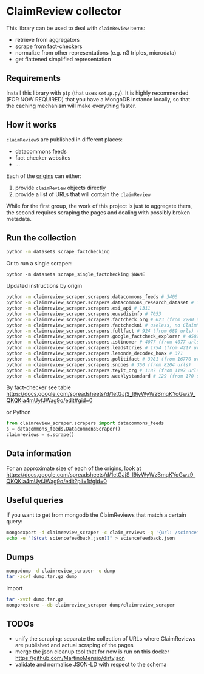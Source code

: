 # ClaimReview collector

This library can be used to deal with `claimReview` items:
- retrieve from aggregators
- scrape from fact-checkers
- normalize from other representations (e.g. n3 triples, microdata)
- get flattened simplified representation

## Requirements

Install this library with `pip` (that uses `setup.py`).
It is highly recommended (FOR NOW REQUIRED) that you have a MongoDB instance locally, so that the caching mechanism will make everything faster.

## How it works

`claimReview`s are published in different places:

- datacommons feeds
- fact checker websites
- ...

Each of the [origins](claimreviews/scrapers/) can either:

1. provide `claimReview` objects directly
2. provide a list of URLs that will contain the `claimReview`

While for the first group, the work of this project is just to aggregate them, the second requires scraping the pages and dealing with possibly broken metadata.

## Run the collection

```bash
python -m datasets scrape_factchecking
```

Or to run a single scraper:

```
python -m datasets scrape_single_factchecking $NAME
```

Updated instructions by origin
```bash
python -m claimreview_scraper.scrapers.datacommons_feeds # 3406
python -m claimreview_scraper.scrapers.datacommons_research_dataset # 11501 (from 5764 initial + 5737 full rescraped)
python -m claimreview_scraper.scrapers.esi_api # 1311
python -m claimreview_scraper.scrapers.euvsdisinfo # 7053
python -m claimreview_scraper.scrapers.factcheck_org # 623 (from 2280 urls) (distinct url in datasets_resources.claim_reviews: 1120, claimreview_scraper.claim_reviews: 1095)
python -m claimreview_scraper.scrapers.factcheckni # useless, no ClaimReview here (85 vs 79 old)
python -m claimreview_scraper.scrapers.fullfact # 924 (from 689 urls) (1439 vs 1348)
python -m claimreview_scraper.scrapers.google_factcheck_explorer # 45822
python -m claimreview_scraper.scrapers.istinomer # 4077 (from 4077 urls)
python -m claimreview_scraper.scrapers.leadstories # 1754 (from 4217 urls)
python -m claimreview_scraper.scrapers.lemonde_decodex_hoax # 371
python -m claimreview_scraper.scrapers.politifact # 3981 (from 16770 urls)
python -m claimreview_scraper.scrapers.snopes # 350 (from 8204 urls)
python -m claimreview_scraper.scrapers.teyit_org # 1187 (from 1197 urls)
python -m claimreview_scraper.scrapers.weeklystandard # 129 (from 170 urls)
```

By fact-checker see table https://docs.google.com/spreadsheets/d/1etGJjS_l9iyWyWzBmqKYoGwz9_QKQKia4mUyfJWag9o/edit#gid=0

or Python
```python
from claimreview_scraper.scrapers import datacommons_feeds
s = datacommons_feeds.DatacommonsScraper()
claimreviews = s.scrape()
```

## Data information

For an approximate size of each of the origins, look at https://docs.google.com/spreadsheets/d/1etGJjS_l9iyWyWzBmqKYoGwz9_QKQKia4mUyfJWag9o/edit?pli=1#gid=0

## Useful queries

If you want to get from mongodb the ClaimReviews that match a certain query:

```bash
mongoexport -d claimreview_scraper -c claim_reviews -q '{url: /sciencefeedback|climatefeedback|healthfeedback/}' | sed '$!s/$/,/' > sciencefeedback.json
echo -e "[$(cat sciencefeedback.json)]" > sciencefeedback.json
```

## Dumps

```bash
mongodump -d claimreview_scraper -o dump
tar -zcvf dump.tar.gz dump
```

Import
```bash
tar -xvzf dump.tar.gz
mongorestore --db claimreview_scraper dump/claimreview_scraper
```

## TODOs

- unify the scraping: separate the collection of URLs where ClaimReviews are published and actual scraping of the pages
- merge the json cleanup tool that for now is run on this docker https://github.com/MartinoMensio/dirtyjson
- validate and normalise JSON-LD with respect to the schema
